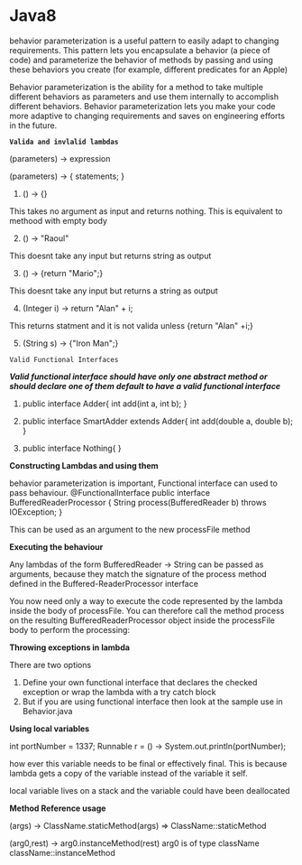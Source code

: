 # Java8
behavior parameterization is a useful pattern to easily adapt to changing requirements. This pattern lets you encapsulate a behavior (a piece of code) and parameterize the behavior of methods by passing and using these behaviors you create (for example, different predicates for an Apple)

Behavior parameterization is the ability for a method to take multiple different behaviors as parameters and use them internally to accomplish different behaviors.
Behavior parameterization lets you make your code more adaptive to changing requirements and saves on engineering efforts in the future.



**`Valida and invlalid lambdas`**

(parameters) -> expression

(parameters) -> { statements; }


1.  () -> {}

This takes no argument as input and returns nothing. This is equivalent to methood with empty body
 
 
2.  () -> "Raoul"

This doesnt take any input but returns string as output

3.  () -> {return "Mario";}

This doesnt take any input but returns a string as output

4.  (Integer i) -> return "Alan" + i;

This returns statment and it is not  valida
unless {return "Alan" +i;}

5.  (String s) -> {"Iron Man";}

`Valid Functional Interfaces`

**_Valid functional interface should have only one abstract method or should declare one of them default to have a valid functional interface_** 

1. public interface Adder{
    int add(int a, int b);
}

2. public interface SmartAdder extends Adder{
    int add(double a, double b);
}


3. public interface Nothing{
}


****Constructing Lambdas and using them****

behavior parameterization is important, Functional interface can used to pass behaviour.
@FunctionalInterface
public interface BufferedReaderProcessor {
    String process(BufferedReader b) throws IOException;
}


This can be used as an argument to the new processFile method


**Executing the behaviour**

Any lambdas of the form BufferedReader -> String can be passed as arguments, because 
they match the signature of the process method defined in the Buffered-ReaderProcessor interface

You now need only a way to execute the code represented by the lambda inside the body of processFile.
You can therefore call the method process on the
 resulting BufferedReaderProcessor object inside the processFile body to perform the processing:


**Throwing exceptions in lambda**

There are two options
 
 1. Define your own functional interface that declares the checked exception or wrap the lambda with a try catch block
 2. But if you are using functional interface then look at the sample use in Behavior.java
 
 
 **Using local variables**
 
 int portNumber = 1337;
 Runnable r = () -> System.out.println(portNumber);
 
 how ever this variable needs to be final or effectively final. This is because
 lambda gets a copy of the variable instead of the variable it self.
 
 local variable lives on a stack and the variable could have been deallocated
 
 **Method Reference usage**
 
 (args) -> ClassName.staticMethod(args) => ClassName::staticMethod
 
 (arg0,rest) -> arg0.instanceMethod(rest)  arg0 is of type className
 className::instanceMethod
 